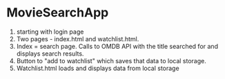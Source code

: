# MovieSearchApp

1. starting with login page
2. Two pages - index.html and watchlist.html.
3. Index = search page. Calls to OMDB API with the title searched for and displays search results.
4. Button to "add to watchlist" which saves that data to local storage.
5. Watchlist.html loads and displays data from local storage
